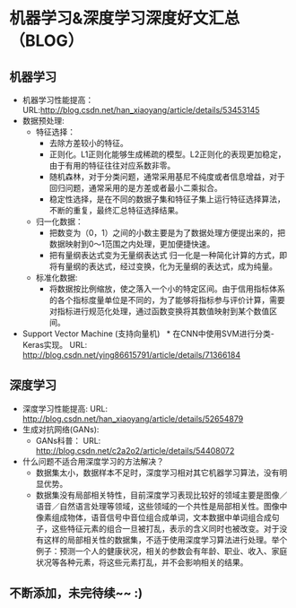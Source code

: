 # 机器学习&深度学习深度好文汇总（BLOG）
## 机器学习
* 机器学习性能提高： URL:http://blog.csdn.net/han_xiaoyang/article/details/53453145
* 数据预处理:
  * 特征选择：
    * 去除方差较小的特征。
    * 正则化。L1正则化能够生成稀疏的模型。L2正则化的表现更加稳定，由于有用的特征往往对应系数非零。
    * 随机森林，对于分类问题，通常采用基尼不纯度或者信息增益，对于回归问题，通常采用的是方差或者最小二乘拟合。
    * 稳定性选择，是在不同的数据子集和特征子集上运行特征选择算法，不断的重复，最终汇总特征选择结果。
  * 归一化数据： 
    *  把数变为（0，1）之间的小数主要是为了数据处理方便提出来的，把数据映射到0～1范围之内处理，更加便捷快速。
    *  把有量纲表达式变为无量纲表达式 归一化是一种简化计算的方式，即将有量纲的表达式，经过变换，化为无量纲的表达式，成为纯量。
  * 标准化数据:
     * 将数据按比例缩放，使之落入一个小的特定区间。由于信用指标体系的各个指标度量单位是不同的，为了能够将指标参与评价计算，需要对指标进行规范化处理，通过函数变换将其数值映射到某个数值区间。
 * Support Vector Machine (支持向量机)
     *   在CNN中使用SVM进行分类-Keras实现。 URL: http://blog.csdn.net/ying86615791/article/details/71366184
## 深度学习
* 深度学习性能提高:   URL: http://blog.csdn.net/han_xiaoyang/article/details/52654879
* 生成对抗网络(GANs):
  * GANs科普： URL: http://blog.csdn.net/c2a2o2/article/details/54408072
* 什么问题不适合用深度学习的方法解决？
  * 数据集太小，数据样本不足时，深度学习相对其它机器学习算法，没有明显优势。
  * 数据集没有局部相关特性，目前深度学习表现比较好的领域主要是图像／语音／自然语言处理等领域，这些领域的一个共性是局部相关性。图像中像素组成物体，语音信号中音位组合成单词，文本数据中单词组合成句子，这些特征元素的组合一旦被打乱，表示的含义同时也被改变。对于没有这样的局部相关性的数据集，不适于使用深度学习算法进行处理。举个例子：预测一个人的健康状况，相关的参数会有年龄、职业、收入、家庭状况等各种元素，将这些元素打乱，并不会影响相关的结果。
## 不断添加，未完待续~~ :)
